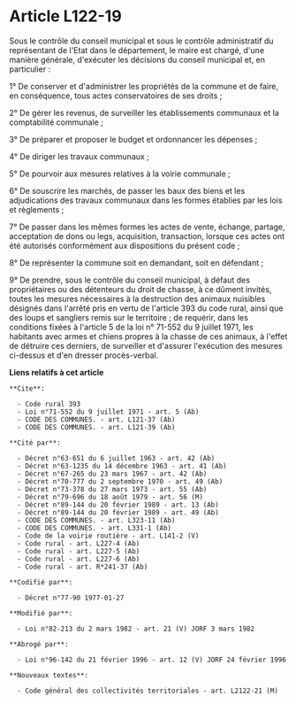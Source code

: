 # Article L122-19

Sous le contrôle du conseil municipal et sous le contrôle administratif du représentant de l'Etat dans le département, le
maire est chargé, d'une manière générale, d'exécuter les décisions du conseil municipal et, en particulier :

1° De conserver et d'administrer les propriétés de la commune et de faire, en conséquence, tous actes conservatoires de ses
droits ;

2° De gérer les revenus, de surveiller les établissements communaux et la comptabilité communale ;

3° De préparer et proposer le budget et ordonnancer les dépenses ;

4° De diriger les travaux communaux ;

5° De pourvoir aux mesures relatives à la voirie communale ;

6° De souscrire les marchés, de passer les baux des biens et les adjudications des travaux communaux dans les formes établies
par les lois et règlements ;

7° De passer dans les mêmes formes les actes de vente, échange, partage, acceptation de dons ou legs, acquisition,
transaction, lorsque ces actes ont été autorisés conformément aux dispositions du présent code ;

8° De représenter la commune soit en demandant, soit en défendant ;

9° De prendre, sous le contrôle du conseil municipal, à défaut des propriétaires ou des détenteurs du droit de chasse, à ce
dûment invités, toutes les mesures nécessaires à la destruction des animaux nuisibles désignés dans l'arrêté pris en vertu de
l'article 393 du code rural, ainsi que des loups et sangliers remis sur le territoire ; de requérir, dans les conditions
fixées à l'article 5 de la loi n° 71-552 du 9 juillet 1971, les habitants avec armes et chiens propres à la chasse de ces
animaux, à l'effet de détruire ces derniers, de surveiller et d'assurer l'exécution des mesures ci-dessus et d'en dresser
procès-verbal.

**Liens relatifs à cet article**

	**Cite**:

	  - Code rural 393
	  - Loi n°71-552 du 9 juillet 1971 - art. 5 (Ab)
	  - CODE DES COMMUNES. - art. L121-37 (Ab)
	  - CODE DES COMMUNES. - art. L121-39 (Ab)

	**Cité par**:

	  - Décret n°63-651 du 6 juillet 1963 - art. 42 (Ab)
	  - Décret n°63-1235 du 14 décembre 1963 - art. 41 (Ab)
	  - Décret n°67-265 du 23 mars 1967 - art. 42 (Ab)
	  - Décret n°70-777 du 2 septembre 1970 - art. 49 (Ab)
	  - Décret n°73-378 du 27 mars 1973 - art. 55 (Ab)
	  - Décret n°79-696 du 18 août 1979 - art. 56 (M)
	  - Décret n°89-144 du 20 février 1989 - art. 13 (Ab)
	  - Décret n°89-144 du 20 février 1989 - art. 49 (Ab)
	  - CODE DES COMMUNES. - art. L323-11 (Ab)
	  - CODE DES COMMUNES. - art. L331-1 (Ab)
	  - Code de la voirie routière - art. L141-2 (V)
	  - Code rural - art. L227-4 (Ab)
	  - Code rural - art. L227-5 (Ab)
	  - Code rural - art. L227-6 (Ab)
	  - Code rural - art. R*241-37 (Ab)

	**Codifié par**:

	  - Décret n°77-90 1977-01-27

	**Modifié par**:

	  - Loi n°82-213 du 2 mars 1982 - art. 21 (V) JORF 3 mars 1982

	**Abrogé par**:

	  - Loi n°96-142 du 21 février 1996 - art. 12 (V) JORF 24 février 1996

	**Nouveaux textes**:

	  - Code général des collectivités territoriales - art. L2122-21 (M)
